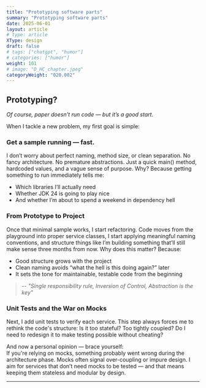 ```yaml
---
title: "Prototyping software parts"
summary: "Prototyping software parts"
date: 2025-06-01
layout: article
# type: article
XType: design
draft: false
# tags: ["chatgpt", "humor"]
# categories: ["humor"]
weight: 101
# image: "D_HC_chapter.jpeg"
categoryWeight: "020.002"
---
```

## Prototyping?
*Of course, paper doesn’t run code — but it’s a good start.*

When I tackle a new problem, my first goal is simple:

### Get a sample running — fast.
I don’t worry about perfect naming, method size, or clean separation. No fancy architecture. No premature abstractions.
Just a quick main() method, hardcoded values, and a vague sense of purpose. Why?
Because getting something to run immediately tells me:
* Which libraries I’ll actually need
* Whether JDK 24 is going to play nice
* And whether I’m about to spend a weekend in dependency hell

### From Prototype to Project
Once that minimal sample works, I start refactoring. Code moves from the playground into proper service classes,
I start applying meaningful naming conventions, and structure things like I’m building something that’ll still
make sense three months from now. Why does this matter? Because:
* Good structure grows with the project
* Clean naming avoids “what the hell is this doing again?” later
* It sets the tone for maintainable, testable code from the beginning

> -- <cite>"Single responsibility rule, Inversion of Control, Abstraction is the key"</cite>

### Unit Tests and the War on Mocks
Next, I add unit tests to verify each service. This step always forces me to rethink the code's structure:
Is it too stateful? Too tightly coupled? Do I need to redesign it to make testing possible without cheating?

And now a personal opinion — brace yourself:<br>
If you're relying on mocks, something probably went wrong during the architecture phase.
Mocks often signal over-coupling or impure design. I aim for services that don’t need mocks to be tested —
and that means keeping them stateless and modular by design.

---

